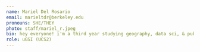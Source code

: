 ```yaml
---
name: Mariel Del Rosario
email: marieltdr@berkeley.edu
pronouns: SHE/THEY
photo: staff/mariel_r.jpeg
bio: hey everyone! i'm a third year studying geography, data sci, & public policy. i love maps, pokemon, cooking shows, and sunbathing! excited to meet y'all :)
role: uGSI (UCS2)
---
```

